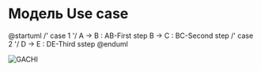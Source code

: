 # Модель Use case
@startuml
    /' case 1 '/   A -> B : AB-First step 
                   B -> C : BC-Second step
    /' case 2 '/   D -> E : DE-Third sstep
@enduml

![GACHI](../gachi.jpg)